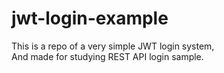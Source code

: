 # jwt-login-example
This is a repo of a very simple JWT login system,  
And made for studying REST API login sample.
